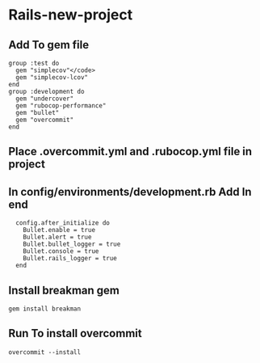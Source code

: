 # Rails-new-project

## Add To gem file
```
group :test do
  gem "simplecov"</code>
  gem "simplecov-lcov"
end
group :development do
  gem "undercover"
  gem "rubocop-performance"
  gem "bullet"
  gem "overcommit"
end
```
## Place .overcommit.yml and .rubocop.yml file in project

## In config/environments/development.rb Add In end

```
  config.after_initialize do
    Bullet.enable = true
    Bullet.alert = true
    Bullet.bullet_logger = true
    Bullet.console = true
    Bullet.rails_logger = true
  end
```
## Install breakman gem 
```
gem install breakman
```

## Run To install overcommit
```
overcommit --install
```
